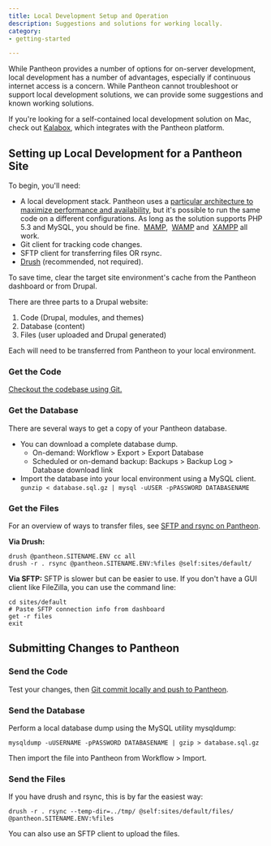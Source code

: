 ```yaml
---
title: Local Development Setup and Operation
description: Suggestions and solutions for working locally.
category:
- getting-started

---
```


While Pantheon provides a number of options for on-server development, local development has a number of advantages, especially if continuous internet access is a concern. While Pantheon cannot troubleshoot or support local development solutions, we can provide some suggestions and known working solutions.  

If you're looking for a self-contained local development solution on Mac, check out [Kalabox](http://www.kalamuna.com/products/kalabox), which integrates with the Pantheon platform.

## Setting up Local Development for a Pantheon Site

To begin, you'll need:

- A local development stack. Pantheon uses a [particular architecture to maximize performance and availability](/docs/articles/architecture/all-about-application-containers/), but it's possible to run the same code on a different configurations. As long as the solution supports PHP 5.3 and MySQL, you should be fine.  [MAMP](http://www.mamp.info/),  [WAMP](http://www.wampserver.com/) and  [XAMPP](http://www.apachefriends.org/en/xampp.html) all work.
- Git client for tracking code changes.
- SFTP client for transferring files OR rsync.
- [Drush](/docs/articles/local/drush-command-line-utility/) (recommended, not required).

To save time, clear the target site environment's cache from the Pantheon dashboard or from Drupal.

There are three parts to a Drupal website:

1. Code (Drupal, modules, and themes)
2. Database (content)
3. Files (user uploaded and Drupal generated)

Each will need to be transferred from Pantheon to your local environment.

### Get the Code

[Checkout the codebase using Git.](/docs/articles/local/starting-with-git/#clone-your-site-codebase)

### Get the Database

There are several ways to get a copy of your Pantheon database.

- You can download a complete database dump.
  - On-demand: Workflow > Export > Export Database
  - Scheduled or on-demand backup: Backups > Backup Log > Database download link
- Import the database into your local environment using a MySQL client.
`gunzip < database.sql.gz | mysql -uUSER -pPASSWORD DATABASENAME`

### Get the Files

For an overview of ways to transfer files, see [SFTP and rsync on Pantheon](/docs/articles/local/rsync-and-sftp/).

**Via Drush:**

```
drush @pantheon.SITENAME.ENV cc all
drush -r . rsync @pantheon.SITENAME.ENV:%files @self:sites/default/
```
**Via SFTP:**
SFTP is slower but can be easier to use. If you don't have a GUI client like FileZilla, you can use the command line:
```
cd sites/default  
# Paste SFTP connection info from dashboard  
get -r files  
exit
```
## Submitting Changes to Pantheon

### Send the Code

Test your changes, then [Git commit locally and push to Pantheon](/docs/articles/local/starting-with-git/#push-changes-to-pantheon).

### Send the Database

Perform a local database dump using the MySQL utility mysqldump:
```
mysqldump -uUSERNAME -pPASSWORD DATABASENAME | gzip > database.sql.gz
```
Then import the file into Pantheon from Workflow > Import.

### Send the Files

If you have drush and rsync, this is by far the easiest way:
```
drush -r . rsync --temp-dir=../tmp/ @self:sites/default/files/ @pantheon.SITENAME.ENV:%files
```
You can also use an SFTP client to upload the files.
